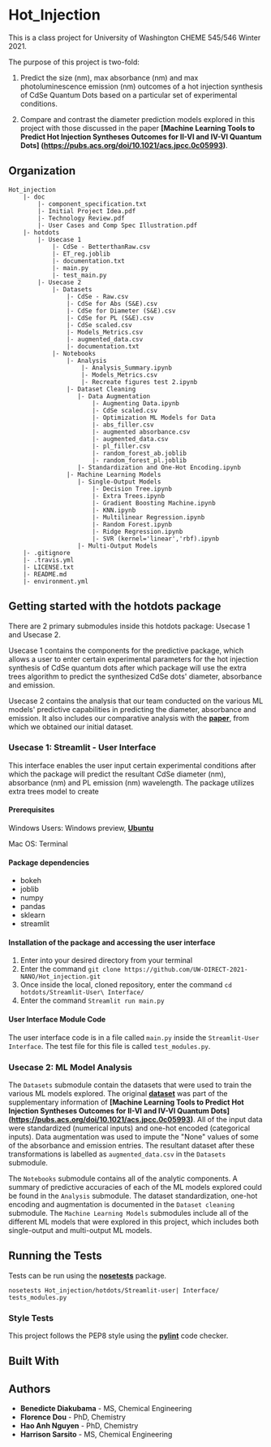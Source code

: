 # Hot_Injection

This is a class project for University of Washington CHEME 545/546 Winter 2021.

The purpose of this project is two-fold:
   
   1. Predict the size (nm), max absorbance (nm) and max photoluminescence emission (nm) outcomes of a hot injection synthesis of CdSe Quantum Dots based on a particular set of experimental conditions. 
   
   2. Compare and contrast the diameter prediction models explored in this project with those discussed in the paper **[Machine Learning Tools to Predict Hot Injection Syntheses Outcomes for II-VI and IV-VI Quantum Dots] (https://pubs.acs.org/doi/10.1021/acs.jpcc.0c05993)**. 
    
 
    

## Organization 

    Hot_injection
        |- doc
            |- component_specification.txt
            |- Initial Project Idea.pdf
            |- Technology Review.pdf
            |- User Cases and Comp Spec Illustration.pdf
        |- hotdots
            |- Usecase 1
                |- CdSe - BetterthanRaw.csv
                |- ET_reg.joblib
                |- documentation.txt
                |- main.py
                |- test_main.py
            |- Usecase 2
                |- Datasets
                    |- CdSe - Raw.csv
                    |- CdSe for Abs (S&E).csv
                    |- CdSe for Diameter (S&E).csv
                    |- CdSe for PL (S&E).csv
                    |- CdSe scaled.csv
                    |- Models_Metrics.csv
                    |- augmented_data.csv
                    |- documentation.txt
                |- Notebooks
                    |- Analysis
                        |- Analysis_Summary.ipynb
                        |- Models_Metrics.csv
                        |- Recreate figures test 2.ipynb
                    |- Dataset Cleaning
                       |- Data Augmentation
                           |- Augmenting Data.ipynb
                           |- CdSe scaled.csv
                           |- Optimization ML Models for Data
                           |- abs_filler.csv
                           |- augmented absorbance.csv
                           |- augmented_data.csv
                           |- pl_filler.csv
                           |- random_forest_ab.joblib
                           |- random_forest_pl.joblib
                       |- Standardization and One-Hot Encoding.ipynb
                    |- Machine Learning Models
                       |- Single-Output Models
                           |- Decision Tree.ipynb
                           |- Extra Trees.ipynb
                           |- Gradient Boosting Machine.ipynb
                           |- KNN.ipynb
                           |- Multilinear Regression.ipynb
                           |- Random Forest.ipynb
                           |- Ridge Regression.ipynb
                           |- SVR (kernel='linear','rbf).ipynb
                       |- Multi-Output Models
        |- .gitignore
        |- .travis.yml
        |- LICENSE.txt
        |- README.md
        |- environment.yml
                    
                    
            
## Getting started with the hotdots package 

There are 2 primary submodules inside this hotdots package: Usecase 1 and Usecase 2. 

Usecase 1 contains the components for the predictive package, which allows a user to enter certain experimental parameters for the hot injection synthesis of CdSe quantum dots after which package will use the extra trees algorithm to predict the synthesized CdSe dots' diameter, absorbance and emission. 

Usecase 2 contains the analysis that our team conducted on the various ML models' predictive capabilities in predicting the diameter, absorbance and emission. It also includes our comparative analysis with the **[paper](https://pubs.acs.org/doi/10.1021/acs.jpcc.0c05993)**, from which we obtained our initial dataset. 


### Usecase 1: Streamlit - User Interface

This interface enables the user input certain experimental conditions after which the package will predict the resultant CdSe diameter (nm), absorbance (nm) and PL emission (nm) wavelength. The package utilizes extra trees model to create 

#### Prerequisites
Windows Users: Windows preview, **[Ubuntu](https://towardsdatascience.com/setting-up-a-data-science-environment-using-windows-subsystem-for-linux-wsl-c4b390803dd)**

Mac OS: Terminal

#### Package dependencies

* bokeh
* joblib
* numpy
* pandas
* sklearn
* streamlit

#### Installation of the package and accessing the user interface

1. Enter into your desired directory from your terminal
2. Enter the command `git clone https://github.com/UW-DIRECT-2021-NANO/Hot_injection.git`
3. Once inside the local, cloned repository, enter the command `cd hotdots/Streamlit-User\ Interface/`
4. Enter the command `Streamlit run main.py`


#### User Interface Module Code

The user interface code is in a file called `main.py` inside the `Streamlit-User Interface`. The test file for this file is called `test_modules.py`. 


### Usecase 2: ML Model Analysis

The `Datasets` submodule contain the datasets that were used to train the various ML models explored. The original **[dataset](https://pubs.acs.org/doi/suppl/10.1021/acs.jpcc.0c05993/suppl_file/jp0c05993_si_004.txt)**  was part of the supplementary information of **[Machine Learning Tools to Predict Hot Injection Syntheses Outcomes for II-VI and IV-VI Quantum Dots] (https://pubs.acs.org/doi/10.1021/acs.jpcc.0c05993)**. All of the input data were standardized (numerical inputs) and one-hot encoded (categorical inputs). Data augmentation was used to impute the "None" values of some of the absorbance and emission entries. The resultant dataset after these transformations is labelled as `augmented_data.csv` in the `Datasets` submodule. 

The `Notebooks` submodule contains all of the analytic components. A summary of predictive accuracies of each of the ML models explored could be found in the `Analysis` submodule. The dataset standardization, one-hot encoding and augmentation is documented in the `Dataset cleaning` submodule. The `Machine Learning Models` submodules include all of the different ML models that were explored in this project, which includes both single-output and multi-output ML models.



## Running the Tests

Tests can be run using the **[nosetests](https://nose.readthedocs.io/en/latest/)** package. 

`nosetests Hot_injection/hotdots/Streamlit-user| Interface/ tests_modules.py`


### Style Tests

This project follows the PEP8 style using the **[pylint](https://www.pylint.org/)** code checker.  


## Built With



## Authors

* **Benedicte Diakubama** - MS, Chemical Engineering
* **Florence Dou** - PhD, Chemistry
* **Hao Anh Nguyen** - PhD, Chemistry
* **Harrison Sarsito** - MS, Chemical Engineering
